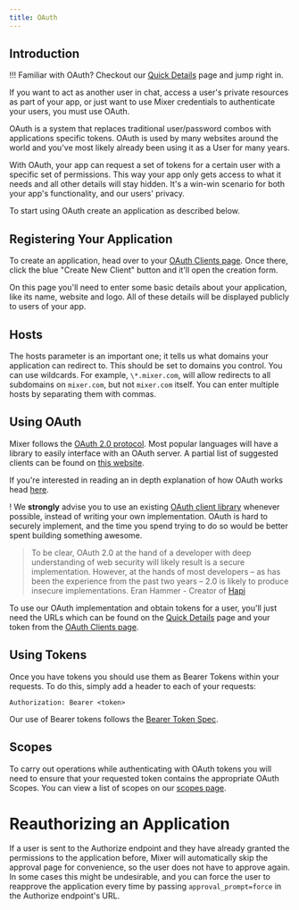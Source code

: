 ```yaml
---
title: OAuth
---
```


## Introduction

!!! Familiar with OAuth? Checkout our [Quick Details](quickdetails) page and jump right in.

If you want to act as another user in chat, access a user's private resources as part of your app, or just want to use Mixer credentials to authenticate your users, you must use OAuth.

OAuth is a system that replaces traditional user/password combos with applications specific tokens. OAuth is used by many websites around the world and you've most likely already been using it as a User for many years.

With OAuth, your app can request a set of tokens for a certain user with a specific set of permissions. This way your app only gets access to what it needs and all other details will stay hidden. It's a win-win scenario for both your app's functionality, and our users' privacy.

To start using OAuth create an application as described below.

## Registering Your Application

To create an application, head over to your [OAuth Clients page](https://mixer.com/lab/oauth). Once there, click the blue "Create New Client" button and it'll open the creation form.

On this page you'll need to enter some basic details about your application, like its name, website and logo. All of these details will be displayed publicly to users of your app.

## Hosts

The hosts parameter is an important one; it tells us what domains your application can redirect to. This should be set to domains you control. You can use wildcards. For example, `\*.mixer.com`, will allow redirects to all subdomains on `mixer.com`, but not `mixer.com` itself. You can enter multiple hosts by separating them with commas.

## Using OAuth

Mixer follows the [OAuth 2.0 protocol](https://tools.ietf.org/html/rfc6749). Most popular languages will have a library to easily interface with an OAuth server. A partial list of suggested clients can be found on [this website](https://oauth.net/code/).

If you're interested in reading an in depth explanation of how OAuth works head [here](https://aaronparecki.com/articles/2012/07/29/1/oauth2-simplified).

! We **strongly** advise you to use an existing [OAuth client library](https://oauth.net/code/) whenever possible, instead of writing your own implementation. OAuth is hard to securely implement, and the time you spend trying to do so would be better spent building something awesome.

> To be clear, OAuth 2.0 at the hand of a developer with deep understanding of web security will likely result is a secure implementation. However, at the hands of most developers – as has been the experience from the past two years – 2.0 is likely to produce insecure implementations.
> Eran Hammer - Creator of [Hapi](https://hapijs.com/)

To use our OAuth implementation and obtain tokens for a user, you'll just need the URLs which can be found on the [Quick Details](quickdetails) page and your token from the [OAuth Clients page](https://mixer.com/lab/oauth).

## Using Tokens

Once you have tokens you should use them as Bearer Tokens within your requests. To do this, simply add a header to each of your requests:

`Authorization: Bearer <token>`

Our use of Bearer tokens follows the [Bearer Token Spec](https://tools.ietf.org/html/rfc6750).

## Scopes

To carry out operations while authenticating with OAuth tokens you will need to ensure that your requested token contains the appropriate OAuth Scopes. You can view a list of scopes on our [scopes page](/reference/oauth/scopes).

# Reauthorizing an Application

If a user is sent to the Authorize endpoint and they have already granted the permissions to the application before, Mixer will automatically skip the approval page for convenience, so the user does not have to approve again. In some cases this might be undesirable, and you can force the user to reapprove the application every time by passing `approval_prompt=force` in the Authorize endpoint's URL.
